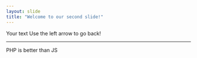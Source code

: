 ```yaml
---
layout: slide
title: "Welcome to our second slide!"
---
```

Your text
Use the left arrow to go back!

---
PHP is better than JS
